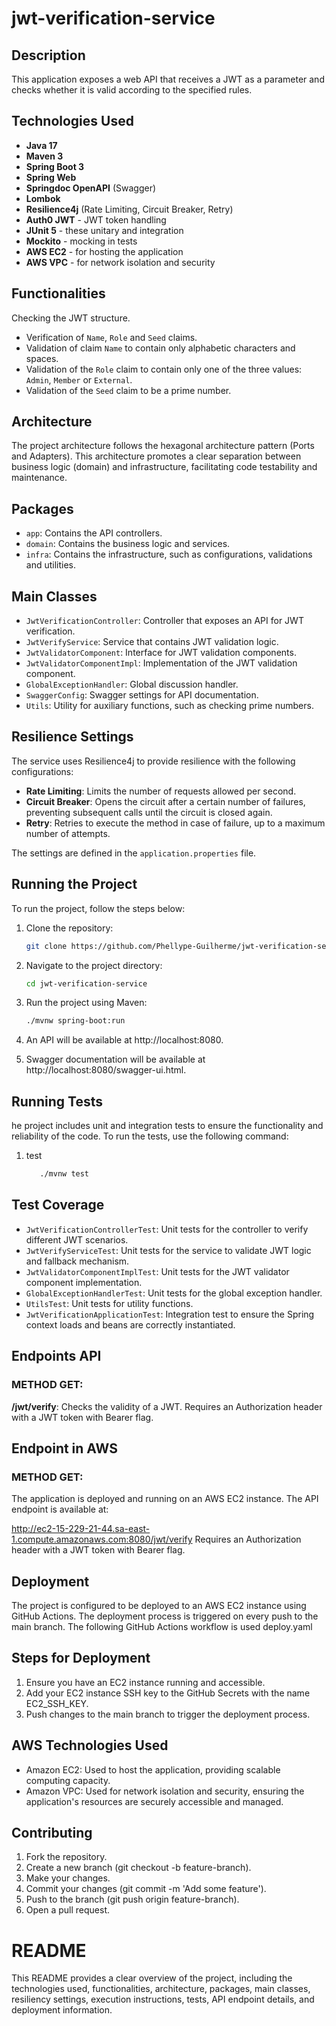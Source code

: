 # jwt-verification-service
## Description
This application exposes a web API that receives a JWT as a parameter and checks whether it is valid according to the specified rules.


## Technologies Used
- **Java 17**
- **Maven 3**
- **Spring Boot 3**
- **Spring Web**
- **Springdoc OpenAPI** (Swagger)
- **Lombok**
- **Resilience4j** (Rate Limiting, Circuit Breaker, Retry)
- **Auth0 JWT** - JWT token handling
- **JUnit 5** - these unitary and integration
- **Mockito** - mocking in tests
- **AWS EC2** - for hosting the application
- **AWS VPC** - for network isolation and security

## Functionalities
Checking the JWT structure.
- Verification of `Name`, `Role` and `Seed` claims.
- Validation of claim `Name` to contain only alphabetic characters and spaces.
- Validation of the `Role` claim to contain only one of the three values: `Admin`, `Member` or `External`.
- Validation of the `Seed` claim to be a prime number.

## Architecture
The project architecture follows the hexagonal architecture pattern (Ports and Adapters). This architecture promotes a clear separation between business logic (domain) and infrastructure, facilitating code testability and maintenance.

## Packages

- `app`: Contains the API controllers.
- `domain`: Contains the business logic and services.
- `infra`: Contains the infrastructure, such as configurations, validations and utilities.

## Main Classes

- `JwtVerificationController`: Controller that exposes an API for JWT verification.
- `JwtVerifyService`: Service that contains JWT validation logic.
- `JwtValidatorComponent`: Interface for JWT validation components.
- `JwtValidatorComponentImpl`: Implementation of the JWT validation component.
- `GlobalExceptionHandler`: Global discussion handler.
- `SwaggerConfig`: Swagger settings for API documentation.
- `Utils`: Utility for auxiliary functions, such as checking prime numbers.

## Resilience Settings

The service uses Resilience4j to provide resilience with the following configurations:

- **Rate Limiting**: Limits the number of requests allowed per second.
- **Circuit Breaker**: Opens the circuit after a certain number of failures, preventing subsequent calls until the circuit is closed again.
- **Retry**: Retries to execute the method in case of failure, up to a maximum number of attempts.


The settings are defined in the `application.properties` file.

## Running the Project

To run the project, follow the steps below:

1. Clone the repository:

   ```bash
   git clone https://github.com/Phellype-Guilherme/jwt-verification-service.git


2. Navigate to the project directory:

   ```bash
   cd jwt-verification-service


3. Run the project using Maven:

   ```bash
   ./mvnw spring-boot:run

4. An API will be available at http://localhost:8080.
5. Swagger documentation will be available at http://localhost:8080/swagger-ui.html.

## Running Tests

he project includes unit and integration tests to ensure the functionality and reliability of the code. To run the tests, use the following command:

1. test
    ```bash 
       ./mvnw test

## Test Coverage
- `JwtVerificationControllerTest`: Unit tests for the controller to verify different JWT scenarios.
- `JwtVerifyServiceTest`: Unit tests for the service to validate JWT logic and fallback mechanism.
- `JwtValidatorComponentImplTest`: Unit tests for the JWT validator component implementation.
- `GlobalExceptionHandlerTest`: Unit tests for the global exception handler.
- `UtilsTest`: Unit tests for utility functions.
- `JwtVerificationApplicationTest`: Integration test to ensure the Spring context loads and beans are correctly instantiated.
## Endpoints API
### METHOD GET:
**/jwt/verify**: Checks the validity of a JWT. Requires an Authorization header with a JWT token with Bearer flag.

## Endpoint in AWS
### METHOD GET:
The application is deployed and running on an AWS EC2 instance. The API endpoint is available at:

http://ec2-15-229-21-44.sa-east-1.compute.amazonaws.com:8080/jwt/verify Requires an Authorization header with a JWT token with Bearer flag.

## Deployment

The project is configured to be deployed to an AWS EC2 instance using GitHub Actions. The deployment process is triggered on every push to the main branch. The following GitHub Actions workflow is used deploy.yaml


## Steps for Deployment
1. Ensure you have an EC2 instance running and accessible.
2. Add your EC2 instance SSH key to the GitHub Secrets with the name EC2_SSH_KEY.
3. Push changes to the main branch to trigger the deployment process.


## AWS Technologies Used
- Amazon EC2: Used to host the application, providing scalable computing capacity.
- Amazon VPC: Used for network isolation and security, ensuring the application's resources are securely accessible and managed.

## Contributing
1. Fork the repository.
2. Create a new branch (git checkout -b feature-branch).
3. Make your changes.
4. Commit your changes (git commit -m 'Add some feature').
5. Push to the branch (git push origin feature-branch).
6. Open a pull request.
# README

This README provides a clear overview of the project, including the technologies used, functionalities, architecture, packages, main classes, resiliency settings, execution instructions, tests, API endpoint details, and deployment information.




